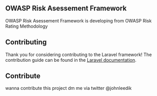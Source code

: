 ## OWASP Risk Asessement Framework 
OWASP Risk Asessement Framework is developing from OWASP Risk Rating Methodology

## Contributing

Thank you for considering contributing to the Laravel framework! The contribution guide can be found in the [Laravel documentation](http://laravel.com/docs/contributions).

## Contribute
 wanna contribute this project dm me via twitter @johnleedik

